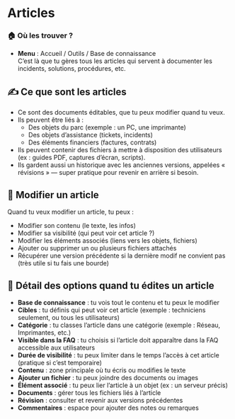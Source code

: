 # Articles

### 🏠 **Où les trouver ?**

- **Menu** : Accueil / Outils / Base de connaissance  
  C’est là que tu gères tous les articles qui servent à documenter les incidents, solutions, procédures, etc.



## **✍️ Ce que sont les articles**

- Ce sont des documents éditables, que tu peux modifier quand tu veux.
- Ils peuvent être liés à :
  - Des objets du parc (exemple : un PC, une imprimante)
  - Des objets d’assistance (tickets, incidents)
  - Des éléments financiers (factures, contrats)
- Ils peuvent contenir des fichiers à mettre à disposition des utilisateurs (ex : guides PDF, captures d’écran, scripts).
- Ils gardent aussi un historique avec les anciennes versions, appelées « révisions » — super pratique pour revenir en arrière si besoin.

## **🔄 Modifier un article**

Quand tu veux modifier un article, tu peux :

- Modifier son contenu (le texte, les infos)
- Modifier sa visibilité (qui peut voir cet article ?)
- Modifier les éléments associés (liens vers les objets, fichiers)
- Ajouter ou supprimer un ou plusieurs fichiers attachés
- Récupérer une version précédente si la dernière modif ne convient pas (très utile si tu fais une bourde)



## **🧩 Détail des options quand tu édites un article**

- **Base de connaissance** : tu vois tout le contenu et tu peux le modifier
- **Cibles** : tu définis qui peut voir cet article (exemple : techniciens seulement, ou tous les utilisateurs)
- **Catégorie** : tu classes l’article dans une catégorie (exemple : Réseau, Imprimantes, etc.)
- **Visible dans la FAQ** : tu choisis si l’article doit apparaître dans la FAQ accessible aux utilisateurs
- **Durée de visibilité** : tu peux limiter dans le temps l’accès à cet article (pratique si c’est temporaire)
- **Contenu** : zone principale où tu écris ou modifies le texte
- **Ajouter un fichier** : tu peux joindre des documents ou images
- **Élément associé** : tu peux lier l’article à un objet (ex : un serveur précis)
- **Documents** : gérer tous les fichiers liés à l’article
- **Révision** : consulter et revenir aux versions précédentes
- **Commentaires** : espace pour ajouter des notes ou remarques


